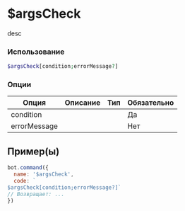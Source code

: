 # $argsCheck
desc
### Использование
```php
$argsCheck[condition;errorMessage?]
```

### Опции

| Опция | Описание | Тип | Обязательно |
|--------|-------------|------|----------|
| condition |  |  | Да | 
| errorMessage |  |  | Нет | 
## Пример(ы)

```javascript
bot.command({
  name: '$argsCheck',
  code: `
$argsCheck[condition;errorMessage?]`
// Возвращает: ...
})
```